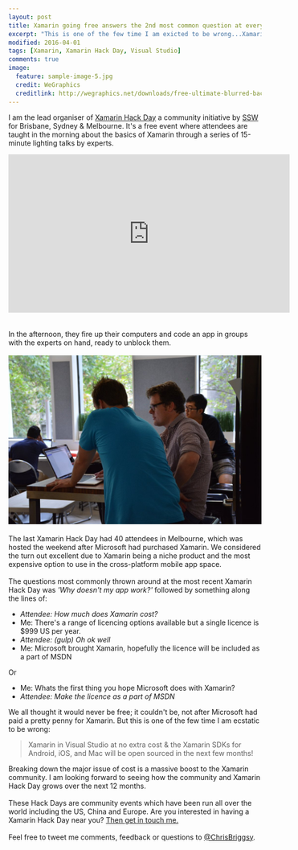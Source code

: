 ```yaml
---
layout: post
title: Xamarin going free answers the 2nd most common question at every Xamarin Hack Day
excerpt: "This is one of the few time I am exicted to be wrong...Xamarin in Visual Studio at no extra cost."
modified: 2016-04-01
tags: [Xamarin, Xamarin Hack Day, Visual Studio]
comments: true
image:
  feature: sample-image-5.jpg
  credit: WeGraphics
  creditlink: http://wegraphics.net/downloads/free-ultimate-blurred-background-pack/
---
```



I am the lead organiser of [Xamarin Hack Day](http://xamarinhackday.com/) a community initiative by [SSW](https://www.ssw.com.au/) for Brisbane, Sydney & Melbourne. It's a free event where attendees are taught in the morning about the basics of Xamarin through a series of 15-minute lighting talks by experts.  

<iframe width="560" height="315" src="https://www.youtube.com/embed/S6iUXptxhGs" frameborder="0" allowfullscreen></iframe>
  
<br>In the afternoon, they fire up their computers and code an app in groups with the experts on hand, ready to unblock them.<br><br>![With the experts on hand, ready to unblock them.](/images/ExpertsOnHand.jpg)<br><br>The last Xamarin Hack Day had 40 attendees in Melbourne, which was hosted the weekend after Microsoft had purchased Xamarin. We considered the turn out excellent due to Xamarin being a niche product and the most expensive option to use in the cross-platform mobile app space.<br><br>The questions most commonly thrown around at the most recent Xamarin Hack Day was _'Why doesn't my app work?'_  followed by something along the lines of: 

* _Attendee: How much does Xamarin cost?_
* Me: There's a range of licencing options available but a single licence is $999 US per year.
* _Attendee: (gulp) Oh ok well_ 
* Me: Microsoft brought Xamarin, hopefully the licence will be included as a part of MSDN

Or 

* Me:  Whats the first thing you hope Microsoft does with Xamarin?
* _Attendee: Make the licence as a part of MSDN_

We all thought it would never be free; it couldn't be, not after Microsoft had paid a pretty penny for Xamarin. But this is one of the few time I am ecstatic to be wrong:

> Xamarin in Visual Studio at no extra cost & the Xamarin SDKs for Android, iOS, and Mac will be open sourced in the next few months!

Breaking down the major issue of cost is a massive boost to the Xamarin community. I am looking forward to seeing how the community and Xamarin Hack Day grows over the next 12 months.<br><br>These Hack Days are community events which have been run all over the world including the US, China and Europe. Are you interested in having a Xamarin Hack Day near you? [Then get in touch me.](<http://xamarinhackday.com/xamarin-hack-day-near-you/>)<br><br>Feel free to tweet me comments, feedback or questions to [@ChrisBriggsy](https://twitter.com/ChrisBriggsy).  

